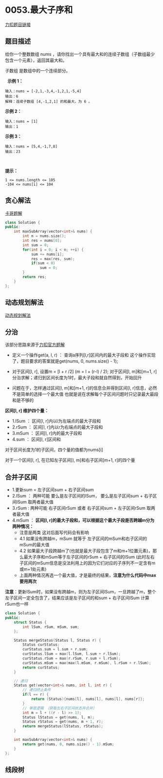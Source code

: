 <p id="最大子序和"></p>

# 0053.最大子序和  

[力扣题目链接](https://leetcode-cn.com/problems/maximum-subarray/)  



## 题目描述  

给你一个整数数组 nums ，请你找出一个具有最大和的连续子数组（子数组最少包含一个元素），返回其最大和。

子数组 是数组中的一个连续部分。

 
**示例 1：**

    输入：nums = [-2,1,-3,4,-1,2,1,-5,4]
    输出：6
    解释：连续子数组 [4,-1,2,1] 的和最大，为 6 。

**示例 2：**

    输入：nums = [1]
    输出：1

**示例 3：**

    输入：nums = [5,4,-1,7,8]
    输出：23
 

**提示：**

    1 <= nums.length <= 105
    -104 <= nums[i] <= 104


## 贪心解法  

[卡哥题解](https://programmercarl.com/0053.%E6%9C%80%E5%A4%A7%E5%AD%90%E5%BA%8F%E5%92%8C.html#%E8%B4%AA%E5%BF%83%E8%A7%A3%E6%B3%95)  


```cpp
class Solution {
public:
    int maxSubArray(vector<int>& nums) {
        int n = nums.size();
        int res = nums[0];
        int sum = 0;
        for(int i = 0; i < n; ++i) {
            sum += nums[i];
            res = max(res, sum);
            if(sum < 0)
                sum = 0;
        }
        return res;
    }
};
```



## 动态规划解法  

[动态规划解法](doc/leedcode题解/动态规划/easy/0053.最大子序和.md#最大子序和)  


## 分治


该部分思路来源于[力扣官方题解](https://leetcode-cn.com/problems/maximum-subarray/solution/zui-da-zi-xu-he-by-leetcode-solution/)  

* 定义一个操作get(a, l, r) ： 查询a序列[l,r]区间内的最大子段和  这个操作实现了，题目要求的答案就是get(nums, 0, nums.size() - 1);  

* 对于区间[l, r], 设置m = [l + r /2] (m = l + (r-l) / 2); 对于区间[l, m]和[m+1, r]分治求解；递归到区间长度为1时，最大子段和就自然得到，开始回升  

* 问题在于，怎样通过区间[l, m]和[m+1, r]的信息合并得到区间[l, r]信息，必然不是简单的选择一个最大值  也就是说在求解每个子区间问题时只记录最大最段和是不够的  

**区间[l, r] 维护四个量：** 

* 1.lSum ： 区间[l, r]内以l为左端点的最大子段和
* 2.rSum ： 区间[l, r]内以r为右端点的最大子段和
* 3.mSum ： 区间[l, r]内的最大子段和
* 4.sum  ： 区间[l, r]区间和  

对于区间长度为1的子区间，四个量的值都为nums[i]

对于一个区间[l, r], 在已知左子区间[l, m]和右子区间[m+1, r]的四个量  

## 合并子区间  

* 1.更新sum = 左子区间sum + 右子区间sum 
* 2.lSum ： 两种可能  要么是左子区间的lSum， 要么是左子区间sum + 右子区间lSum 取两者最大值 
* 3.rSum :  两种可能  右子区间rSum  或者 右子区间sum + 左子区间rSum  取两者最大值 
* 4.mSum ： **区间[l, r]的最大子段和，可以根据这个最大子段是否跨越m分为两种情况：**  
    * 注意是两类 这对后面写代码会有影响
    * 4.1 如果没有跨越m，mSum 就等于 左子区间的mSum和右子区间的mSum的最大值 
    * 4.2 如果最大子段跨越m了(也就是最大子段包含了m和m+1位置元素)，那么最大子序和mSum等于左子区间的rSum + 右子区间的lSum (此时左右子区间的mSum信息是没法利用上的因为它们对应的子序列不一定含有m或m+1处元素) 
    * 上面两种情况再选一个最大值，才是最终的结果，**注意为什么代码中max要用两次**

**注意**：更新lSum时，如果没有跨越m，则为左子区间lSum，一旦跨越了m，整个左子区间一定全包含了，结果应该是左子区间的和sum + 右子区间lSum    计算rSum也一样


```cpp
class Solution {
public:
    struct Status {
        int lSum, rSum, mSum, sum;
    };

    Status mergeStatus(Status l, Status r) {
        Status curStatus;
        curStatus.sum = l.sum + r.sum;
        curStatus.lSum = max(l.lSum, l.sum + r.lSum);
        curStatus.rSum = max(r.rSum, r.sum + l.rSum);
        curStatus.mSum = max(max(l.mSum, r.mSum), l.rSum + r.lSum);
        return curStatus;
    }

    // 递归
    Status get(vector<int>& nums, int l, int r) {
        // 递归终止条件
        if(l == r) {
            return (Status){nums[l], nums[l], nums[l], nums[r]};
        }
        // 单层逻辑 （获取左右子区间状态并合并）
        int m = l + ((r - l) >> 1);
        Status lStatus = get(nums, l, m);
        Status rStatus = get(nums, m + 1, r);
        return mergeStatus(lStatus, rStatus);
    }

    int maxSubArray(vector<int>& nums) {
        return get(nums, 0, nums.size() - 1).mSum;
    }
};
```

## 线段树  



